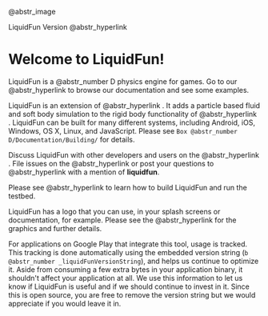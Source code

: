 @abstr_image 

LiquidFun Version @abstr_hyperlink 

# Welcome to LiquidFun!

LiquidFun is a @abstr_number D physics engine for games. Go to our @abstr_hyperlink to browse our documentation and see some examples.

LiquidFun is an extension of @abstr_hyperlink . It adds a particle based fluid and soft body simulation to the rigid body functionality of @abstr_hyperlink . LiquidFun can be built for many different systems, including Android, iOS, Windows, OS X, Linux, and JavaScript. Please see `Box @abstr_number D/Documentation/Building/` for details.

Discuss LiquidFun with other developers and users on the @abstr_hyperlink . File issues on the @abstr_hyperlink or post your questions to @abstr_hyperlink with a mention of **liquidfun**.

Please see @abstr_hyperlink to learn how to build LiquidFun and run the testbed.

LiquidFun has a logo that you can use, in your splash screens or documentation, for example. Please see the @abstr_hyperlink for the graphics and further details.

For applications on Google Play that integrate this tool, usage is tracked. This tracking is done automatically using the embedded version string (`b @abstr_number _liquidFunVersionString`), and helps us continue to optimize it. Aside from consuming a few extra bytes in your application binary, it shouldn't affect your application at all. We use this information to let us know if LiquidFun is useful and if we should continue to invest in it. Since this is open source, you are free to remove the version string but we would appreciate if you would leave it in.
